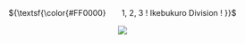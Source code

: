   <div align="center">

${\textsf{\color{#FF0000}　　1, 2, 3 ! Ikebukuro Division ! }}$
   
   <img src="https://cdn.discordapp.com/attachments/1119990160835231857/1364514917670981744/IMG_20250423_151455.png?ex=6809f30b&is=6808a18b&hm=e1393e2b08cddcf52cec118f3de21506f1f8df763ee645d17a19ab6ba2171682&">
